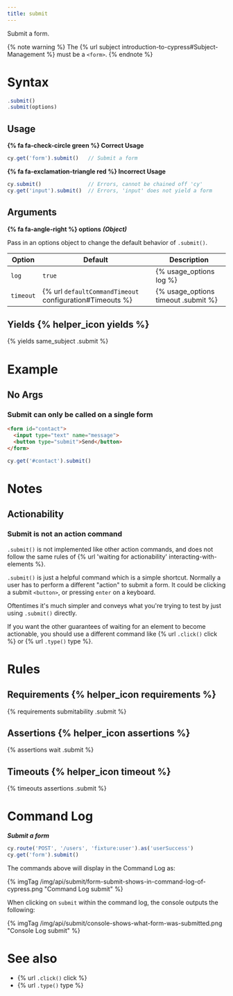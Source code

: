 ```yaml
---
title: submit
---
```


Submit a form.

{% note warning %}
The {% url subject introduction-to-cypress#Subject-Management %} must be a `<form>`.
{% endnote %}

# Syntax

```javascript
.submit()
.submit(options)
```

## Usage

**{% fa fa-check-circle green %} Correct Usage**

```javascript
cy.get('form').submit()   // Submit a form
```

**{% fa fa-exclamation-triangle red %} Incorrect Usage**

```javascript
cy.submit()               // Errors, cannot be chained off 'cy'
cy.get('input').submit()  // Errors, 'input' does not yield a form
```

## Arguments

**{% fa fa-angle-right %} options**  ***(Object)***

Pass in an options object to change the default behavior of `.submit()`.

Option | Default | Description
--- | --- | ---
`log` | `true` | {% usage_options log %}
`timeout` | {% url `defaultCommandTimeout` configuration#Timeouts %} | {% usage_options timeout .submit %}

## Yields {% helper_icon yields %}

{% yields same_subject .submit %}

# Example

## No Args

### Submit can only be called on a single form

```html
<form id="contact">
  <input type="text" name="message">
  <button type="submit">Send</button>
</form>
```

```javascript
cy.get('#contact').submit()
```

# Notes

## Actionability

### Submit is not an action command

`.submit()` is not implemented like other action commands, and does not follow the same rules of {% url 'waiting for actionability' interacting-with-elements %}.

`.submit()` is just a helpful command which is a simple shortcut. Normally a user has to perform a different "action" to submit a form. It could be clicking a submit `<button>`, or pressing `enter` on a keyboard.

Oftentimes it's much simpler and conveys what you're trying to test by just using `.submit()` directly.

If you want the other guarantees of waiting for an element to become actionable, you should use a different command like {% url `.click()` click %} or {% url `.type()` type %}.

# Rules

## Requirements {% helper_icon requirements %}

{% requirements submitability .submit %}

## Assertions {% helper_icon assertions %}

{% assertions wait .submit %}

## Timeouts {% helper_icon timeout %}

{% timeouts assertions .submit %}

# Command Log

***Submit a form***

```javascript
cy.route('POST', '/users', 'fixture:user').as('userSuccess')
cy.get('form').submit()
```

The commands above will display in the Command Log as:

{% imgTag /img/api/submit/form-submit-shows-in-command-log-of-cypress.png "Command Log submit" %}

When clicking on `submit` within the command log, the console outputs the following:

{% imgTag /img/api/submit/console-shows-what-form-was-submitted.png "Console Log submit" %}

# See also

- {% url `.click()` click %}
- {% url `.type()` type %}
